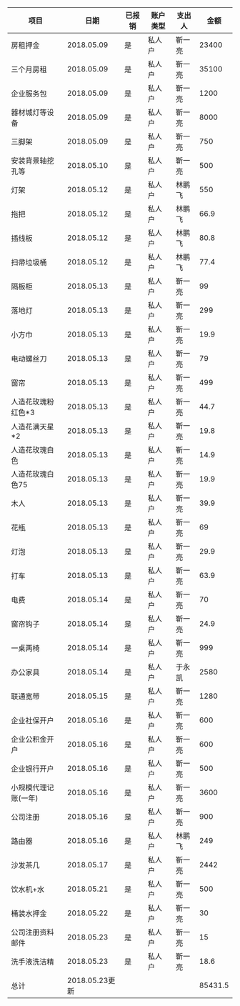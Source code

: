 | **项目**      | **日期**       | **已报销** | **账户类型** | **支出人** | **金额**  |
| ----------- | ------------ | ------- | -------- | ------- | ------- |
| 房租押金        | 2018.05.09   | 是       | 私人户      | 靳一亮     | 23400   |
| 三个月房租       | 2018.05.09   | 是       | 私人户      | 靳一亮     | 35100   |
| 企业服务包       | 2018.05.09   | 是       | 私人户      | 靳一亮     | 1200    |
| 器材城灯等设备     | 2018.05.09   | 是       | 私人户      | 靳一亮     | 8000    |
| 三脚架         | 2018.05.09   | 是       | 私人户      | 靳一亮     | 750     |
| 安装背景轴挖孔等    | 2018.05.10   | 是       | 私人户      | 靳一亮     | 500     |
| 灯架          | 2018.05.12   | 是       | 私人户      | 林鹏飞     | 550     |
| 拖把          | 2018.05.12   | 是       | 私人户      | 林鹏飞     | 66.9    |
| 插线板         | 2018.05.12   | 是       | 私人户      | 林鹏飞     | 80.8    |
| 扫帚垃圾桶       | 2018.05.12   | 是       | 私人户      | 林鹏飞     | 77.4    |
| 隔板柜         | 2018.05.13   | 是       | 私人户      | 靳一亮     | 99      |
| 落地灯         | 2018.05.13   | 是       | 私人户      | 靳一亮     | 299     |
| 小方巾         | 2018.05.13   | 是       | 私人户      | 靳一亮     | 19.9    |
| 电动螺丝刀       | 2018.05.13   | 是       | 私人户      | 靳一亮     | 79      |
| 窗帘          | 2018.05.13   | 是       | 私人户      | 靳一亮     | 499     |
| 人造花玫瑰粉红色*3  | 2018.05.13   | 是       | 私人户      | 靳一亮     | 44.7    |
| 人造花满天星*2    | 2018.05.13   | 是       | 私人户      | 靳一亮     | 19.8    |
| 人造花玫瑰白色     | 2018.05.13   | 是       | 私人户      | 靳一亮     | 14.9    |
| 人造花玫瑰白色75   | 2018.05.13   | 是       | 私人户      | 靳一亮     | 19.9    |
| 木人          | 2018.05.13   | 是       | 私人户      | 靳一亮     | 39.9    |
| 花瓶          | 2018.05.13   | 是       | 私人户      | 靳一亮     | 69      |
| 灯泡          | 2018.05.13   | 是       | 私人户      | 靳一亮     | 29.9    |
| 打车          | 2018.05.13   | 是       | 私人户      | 靳一亮     | 63.9    |
| 电费          | 2018.05.14   | 是       | 私人户      | 靳一亮     | 70      |
| 窗帘钩子        | 2018.05.14   | 是       | 私人户      | 靳一亮     | 24.9    |
| 一桌两椅        | 2018.05.14   | 是       | 私人户      | 靳一亮     | 999     |
| 办公家具        | 2018.05.14   | 是       | 私人户      | 于永凯     | 2580    |
| 联通宽带        | 2018.05.15   | 是       | 私人户      | 靳一亮     | 1280    |
| 企业社保开户      | 2018.05.16   | 是       | 私人户      | 靳一亮     | 600     |
| 企业公积金开户     | 2018.05.16   | 是       | 私人户      | 靳一亮     | 600     |
| 企业银行开户      | 2018.05.16   | 是       | 私人户      | 靳一亮     | 500     |
| 小规模代理记账(一年) | 2018.05.16   | 是       | 私人户      | 靳一亮     | 3600    |
| 公司注册        | 2018.05.16   | 是       | 私人户      | 靳一亮     | 900     |
| 路由器         | 2018.05.16   | 是       | 私人户      | 林鹏飞     | 249     |
| 沙发茶几        | 2018.05.17   | 是       | 私人户      | 靳一亮     | 2442    |
| 饮水机+水       | 2018.05.21   | 是       | 私人户      | 靳一亮     | 500     |
| 桶装水押金       | 2018.05.22   | 是       | 私人户      | 靳一亮     | 30      |
| 公司注册资料邮件    | 2018.05.23   | 是       | 私人户      | 靳一亮     | 15      |
| 洗手液洗洁精      | 2018.05.23   | 是       | 私人户      | 靳一亮     | 18.6    |
| 总计          | 2018.05.23更新 |         |          |         | 85431.5 |
